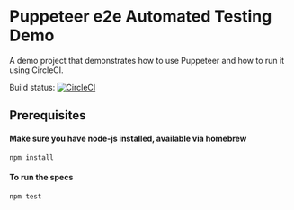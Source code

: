 # Puppeteer e2e Automated Testing Demo

A demo project that demonstrates how to use Puppeteer and how to run it using CircleCI.

Build status: [![CircleCI](https://circleci.com/gh/alisterscott/puppeteer-demo/tree/master.svg?style=svg)](https://circleci.com/gh/alisterscott/puppeteer-demo/tree/master)

## Prerequisites

#### Make sure you have node-js installed, available via homebrew

`npm install`

#### To run the specs

`npm test`
